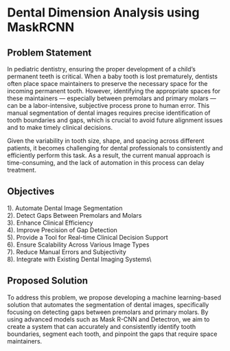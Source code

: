# Dental Dimension Analysis using MaskRCNN

## Problem Statement
In pediatric dentistry, ensuring the proper development of a child’s permanent teeth is critical. When a baby tooth is lost prematurely, dentists often place space maintainers to preserve the necessary space for the incoming permanent tooth. However, identifying the appropriate spaces for these maintainers — especially between premolars and primary molars — can be a labor-intensive, subjective process prone to human error. This manual segmentation of dental images requires precise identification of tooth boundaries and gaps, which is crucial to avoid future alignment issues and to make timely clinical decisions.

Given the variability in tooth size, shape, and spacing across different patients, it becomes challenging for dental professionals to consistently and efficiently perform this task. As a result, the current manual approach is time-consuming, and the lack of automation in this process can delay treatment.

## Objectives

1). Automate Dental Image Segmentation\
2). Detect Gaps Between Premolars and Molars\
3). Enhance Clinical Efficiency\
4). Improve Precision of Gap Detection\
5). Provide a Tool for Real-time Clinical Decision Support\
6). Ensure Scalability Across Various Image Types\
7). Reduce Manual Errors and Subjectivity\
8). Integrate with Existing Dental Imaging Systems\

## Proposed Solution

To address this problem, we propose developing a machine learning-based solution that automates the segmentation of dental images, specifically focusing on detecting gaps between premolars and primary molars. By using advanced models such as Mask R-CNN and Detectron, we aim to create a system that can accurately and consistently identify tooth boundaries, segment each tooth, and pinpoint the gaps that require space maintainers.

